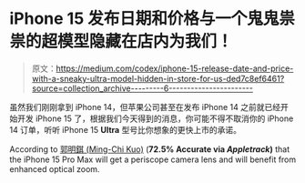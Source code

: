 # iPhone 15 发布日期和价格与一个鬼鬼祟祟的超模型隐藏在店内为我们！

> 原文：<https://medium.com/codex/iphone-15-release-date-and-price-with-a-sneaky-ultra-model-hidden-in-store-for-us-ded7c8ef6461?source=collection_archive---------6----------------------->

虽然我们刚刚拿到 iPhone 14，但苹果公司甚至在发布 iPhone 14 之前就已经开始开发 iPhone 15 了，根据我们今天得到的消息，你可能不得不取消你的 iPhone 14 订单，听听 iPhone 15 **Ultra** 型号比你想象的更快上市的承诺。

According to [郭明錤 (Ming-Chi Kuo)](https://medium.com/u/d19afb905185?source=post_page-----ded7c8ef6461--------------------------------) (**72.5% Accurate via *Appletrack*)** that the iPhone 15 Pro Max will get a periscope camera lens and will benefit from enhanced optical zoom.